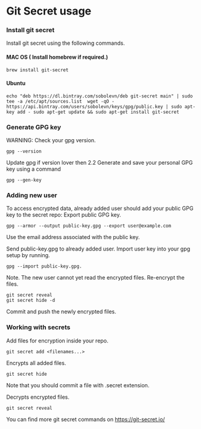 # Git Secret usage
### Install git secret
Install git secret using the following commands.

#### MAC OS ( Install homebrew if required.)
```
brew install git-secret
```
#### Ubuntu
```
echo "deb https://dl.bintray.com/sobolevn/deb git-secret main" | sudo tee -a /etc/apt/sources.list  wget -qO - https://api.bintray.com/users/sobolevn/keys/gpg/public.key | sudo apt-key add - sudo apt-get update && sudo apt-get install git-secret
```
### Generate GPG key
WARNING: Check your gpg version.
```
gpg --version
```
Update gpg if version lover then 2.2
Generate and save your personal GPG key using a command
```
gpg --gen-key
```

### Adding new user
To access encrypted data, already added user should add your public GPG key to the secret repo:
Export public GPG key.
```
gpg --armor --output public-key.gpg --export user@example.com
```
Use the email address associated with the public key.

Send public-key.gpg to already added user. 
Import user key into your gpg setup by running.
```
gpg --import public-key.gpg. 
```
Note. The new user cannot yet read the encrypted files. Re-encrypt the files. 
```
git secret reveal 
git secret hide -d
```
Commit and push the newly encrypted files. 

### Working with secrets
Add files for encryption inside your repo.
```
git secret add <filenames...>
``` 
Encrypts all added files.
```
git secret hide
``` 
Note that you should commit a file with .secret extension.

Decrypts  encrypted files.
```
git secret reveal
``` 
You can find more git secret commands on https://git-secret.io/
